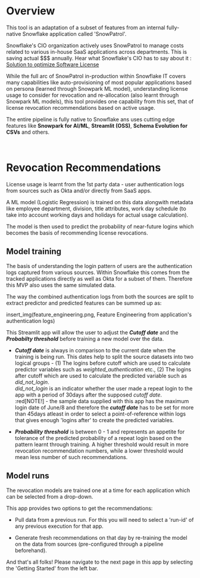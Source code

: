 # Overview

This tool is an adaptation of a subset of features from an internal fully-native Snowflake application called 'SnowPatrol'. 

Snowflake's CIO organization actively uses SnowPatrol to manage costs related to various in-house SaaS applications across departments. This is saving actual $$$ annually. Hear what Snowflake's CIO has to say about it : [Solution to optimize Software License ](https://www.youtube.com/watch?v=ys-zI5cRs6c)

While the full arc of SnowPatrol in-production within Snowflake IT covers many capabilities like auto-provisioning of most popular applications based on persona (learned through Snowpark ML model), understanding license usage to consider for revocation  and re-allocation (also learnt through Snowpark ML models), this tool provides one capability from this set, that of license revocation recommendations based on active usage.

The entire pipeline is fully native to Snowflake ans uses cutting edge features like **Snowpark for AI/ML**, **Streamlit (OSS)**, **Schema Evolution for CSVs** and others.

<br/>

# Revocation Recommendations

License usage is learnt from the 1st party data - user authentication logs from sources such as Okta and/or directly from SaaS apps. <br/>

A ML model (Logistic Regression) is trained on this data alongwith metadata like employee department, division, title attributes, work day schedule (to take into account working days and holidays for actual usage calculation). <br/>

The model is then used to predict the probability of near-future logins which becomes the basis of recommending license revocations. 

## Model training

The basis of understanding the login pattern of users are the authentication logs captured from various sources. Within Snowflake this comes from the tracked applications directly as well as Okta for a subset of them. Therefore this MVP also uses the same simulated data.

The way the combined authentication logs from both the sources are split to extract predictor and predicted features can be summed up as:

insert_img(feature_engineering.png, Feature Engineering from application's authentication logs)

This Streamlit app will allow the user to adjust the **_Cutoff date_** and the **_Probabilty threshold_** before training a new model over the data. 

- **_Cutoff date_** is always in comparison to the current date when the training is being run. This dates help to split the source datasets into two logical groups - (1) The logins before cutoff which are used to calculate predictor variables such as _weighted_authentication_ etc., (2) The logins after cutoff which are used to calculate the predicted variable such as _did_not_login_. <br/>
_did_not_login_ is an indicator whether the user made a repeat login to the app with a period of 30days after the supposed _cutoff date_. <br/>
:red[NOTE!] - the sample data supplied with this app has the maximum login date of June/8 and therefore the **_cutoff date_** has to be set for more than 45days atleast in order to select a point-of-reference within logs that gives enough 'logins after' to create the predicted variables.   

- **_Probability threshold_** is between 0 - 1 and represents an appetite for tolerance of the predicted probability of a repeat login based on the pattern learnt through training. A higher threshold would result in more revocation recommendation numbers, while a lower threshold would mean less number of such recommendations.

## Model runs

The revocation models are trained one at a time for each application which can be selected from a drop-down. 

This app provides two options to get the recommendations:

- Pull data from a previous run. For this you will need to select a 'run-id' of any previous execution for that app.

- Generate fresh recommendations on that day by re-training the model on the data from sources (pre-configured through a pipeline beforehand).



And that's all folks! Please navigate to the next page in this app by selecting the 'Getting Started' from the left bar. 

